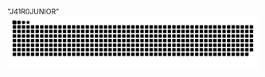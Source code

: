 "J41R0JUNIOR"  
 ![Snake animation](https://github.com/ellen2121/ellen2121/blob/output/github-contribution-grid-snake.svg)
